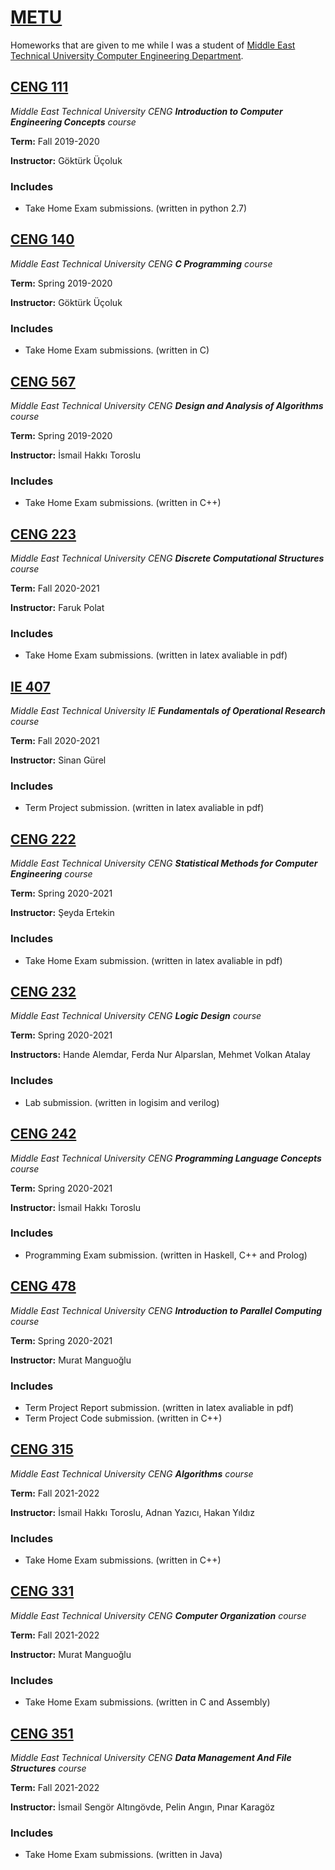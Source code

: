 # [METU](https://www.metu.edu.tr/)
Homeworks that are given to me while I was a student of [Middle East Technical University Computer Engineering Department](https://ceng.metu.edu.tr/).
## [CENG 111](https://github.com/e-hengirmen/METU/tree/master/CENG111)
_Middle East Technical University CENG **Introduction to Computer Engineering Concepts** course_

**Term:** Fall 2019-2020

**Instructor:** Göktürk Üçoluk
### Includes

* Take Home Exam submissions. (written in python 2.7)
## [CENG 140](https://github.com/e-hengirmen/METU/tree/master/CENG140)
_Middle East Technical University CENG **C Programming** course_

**Term:** Spring 2019-2020

**Instructor:** Göktürk Üçoluk
### Includes
* Take Home Exam submissions. (written in C)
## [CENG 567](https://github.com/e-hengirmen/METU/tree/master/CENG567)
_Middle East Technical University CENG **Design and Analysis of Algorithms** course_

**Term:** Spring 2019-2020

**Instructor:** İsmail Hakkı Toroslu
### Includes
* Take Home Exam submissions. (written in C++)
## [CENG 223](https://github.com/e-hengirmen/METU/tree/master/CENG223)
_Middle East Technical University CENG **Discrete Computational Structures** course_

**Term:** Fall 2020-2021

**Instructor:** Faruk Polat
### Includes
* Take Home Exam submissions. (written in latex avaliable in pdf)
## [IE 407](https://github.com/e-hengirmen/METU/tree/master/IE407)
_Middle East Technical University IE **Fundamentals of Operational Research** course_

**Term:** Fall 2020-2021

**Instructor:** Sinan Gürel
### Includes
* Term Project submission. (written in latex avaliable in pdf)
## [CENG 222](https://github.com/e-hengirmen/METU/tree/master/CENG222)
_Middle East Technical University CENG **Statistical Methods for Computer Engineering** course_

**Term:** Spring 2020-2021

**Instructor:** Şeyda Ertekin
### Includes
* Take Home Exam submission. (written in latex avaliable in pdf)
## [CENG 232](https://github.com/e-hengirmen/METU/tree/master/CENG232)
_Middle East Technical University CENG **Logic Design** course_

**Term:** Spring 2020-2021

**Instructors:** Hande Alemdar, Ferda Nur Alparslan, Mehmet Volkan Atalay
### Includes
* Lab submission. (written in logisim and verilog)
## [CENG 242](https://github.com/e-hengirmen/METU/tree/master/CENG242)
_Middle East Technical University CENG **Programming Language Concepts** course_

**Term:** Spring 2020-2021

**Instructor:** İsmail Hakkı Toroslu
### Includes
* Programming Exam submission. (written in Haskell, C++ and Prolog)
## [CENG 478](https://github.com/e-hengirmen/ceng478-tp)
_Middle East Technical University CENG **Introduction to Parallel Computing** course_

**Term:** Spring 2020-2021

**Instructor:** Murat Manguoğlu
### Includes
* Term Project Report submission. (written in latex avaliable in pdf)
* Term Project Code submission. (written in C++)
## [CENG 315](https://github.com/e-hengirmen/ceng315)
_Middle East Technical University CENG **Algorithms** course_

**Term:** Fall 2021-2022

**Instructor:** İsmail Hakkı Toroslu, Adnan Yazıcı, Hakan Yıldız
### Includes
* Take Home Exam submissions. (written in C++)
## [CENG 331](https://github.com/e-hengirmen/ceng331)
_Middle East Technical University CENG **Computer Organization** course_

**Term:** Fall 2021-2022

**Instructor:** Murat Manguoğlu
### Includes
* Take Home Exam submissions. (written in C and Assembly)
## [CENG 351](https://github.com/e-hengirmen/ceng351)
_Middle East Technical University CENG **Data Management And File Structures** course_

**Term:** Fall 2021-2022

**Instructor:** İsmail Sengör Altıngövde, Pelin Angın, Pınar Karagöz
### Includes
* Take Home Exam submissions. (written in Java)